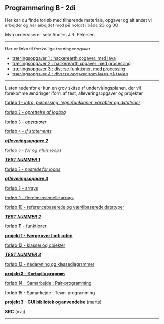 ## Programmering B - 2di

Her kan du finde forløb med tilhørende materiale, opgaver og alt andet vi arbejder og har arbejdet med på holdet i både 2G og 3G.

Mvh underviseren selv Anders J.R. Petersen

----

Her er links til forskellige træningsopgaver

- [træningsopgaver 1 : hackerearth opgaver, med java](opgaver1/beskrivelse.md)
- [træningsopgaver 2 : hackerearth opgaver, med processing](opgaver2/beskrivelse.md)
- [træningsopgaver 3 : diverse funktioner, med processing](opgaver3/beskrivelse.md)
- [træningsopgaver 4 : diverse opgaver som løses på tavlen](opgaver4/beskrivelse.md)

---

Listen nedenfor er kun en grov skitse af undervisingsplanen, der vil forekomme ændringer iform af test, afleveringsopgaver og projekter

[forløb 1 - _intro, porcessing, tegnefunktioner, variabler og datatyper_](forlob1_intro/forlob1_intro.md)

[forløb 2 - _oprettelse af logbog_](forlob2_logbog/forlob2_logbog.md)

[forløb 3 - _operatorer_](forlob3_operators/forlob3_operators.md)

[forløb 4 - _if statements_](forlob4_if/forlob4.md)

[**_afleveringsopgave 2_**](aflevering2/aflevering2.md)

[forløb 6 - _for og while loops_](forlob6_loops_intro/forlob6.md)

[**_TEST NUMMER 1_**](test1/info_test1.md)

[forløb 7 - _nestede for loops_](forlob7_nested_for/forlob7.md)

[**_afleveringsopgave 3_**](aflevering3/aflevering3.md)

[forløb 8 - arrays](forlob8_1D_arrays/forlob8.md)

[forløb 9 - flerdimensionelle arrays](forlob9_2D_arrays/forlob9.md)

[forløb 10 - referencebaserede og værdibaserede datatyper](forlob10_referencer/forlob10.md)

[**_TEST NUMMER 2_**](test2/info_test2.md)

[forløb 11 - funktioner](forlob11_funktioner/forlob11.md)

[**projekt 1 - Færge over limfjorden**](projekt1_feargen/projekt1.md)

[forløb 12 - klasser og objekter](forlob12_oop1/forlob12.md)

[**_TEST NUMMER 3_**](test3/info_test3.md)

[forløb 13 - nedarvning og klassediagrammer](forlob13_oop2/forlob13.md)

[**projekt 2 - Kortspils program**](projekt2_kortspil/projekt2.md)

[forløb 14 - Samarbejde : Pair-programming](/forlob14_pairs/forlob14.md)

forløb 15 - Samarbejde : Team-programming

<!--forløb 14 - tre-lags arkitektur og database (februar)-->

**projekt 3 - GUI bibliotek og anvendelse** (marts)

**SRC** (maj)

---
